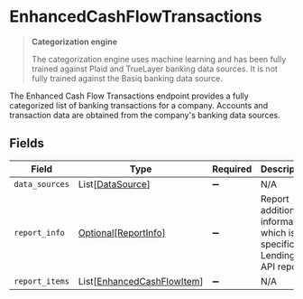 # EnhancedCashFlowTransactions

> **Categorization engine**
>
> The categorization engine uses machine learning and has been fully trained against Plaid and TrueLayer banking data sources. It is not fully trained against the Basiq banking data source.

The Enhanced Cash Flow Transactions endpoint provides a fully categorized list of banking transactions for a company. Accounts and transaction data are obtained from the company's banking data sources.


## Fields

| Field                                                                     | Type                                                                      | Required                                                                  | Description                                                               |
| ------------------------------------------------------------------------- | ------------------------------------------------------------------------- | ------------------------------------------------------------------------- | ------------------------------------------------------------------------- |
| `data_sources`                                                            | List[[DataSource](../../models/shared/datasource.md)]                     | :heavy_minus_sign:                                                        | N/A                                                                       |
| `report_info`                                                             | [Optional[ReportInfo]](../../models/shared/reportinfo.md)                 | :heavy_minus_sign:                                                        | Report additional information, which is specific to Lending API reports.  |
| `report_items`                                                            | List[[EnhancedCashFlowItem](../../models/shared/enhancedcashflowitem.md)] | :heavy_minus_sign:                                                        | N/A                                                                       |